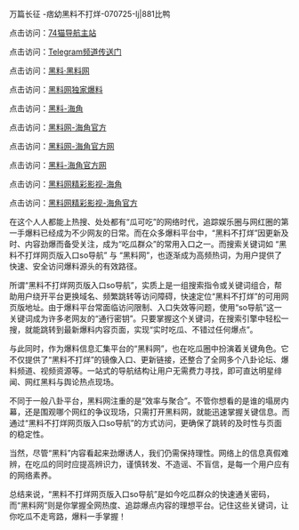 万篇长征 -痞幼黑料不打烊-070725-lj|881比鸭

点击访问：<a href="https://74mao.com/">74猫导航主站</a>

点击访问：<a href="https://74mao.com/">Telegram频道传送门</a>

点击访问：<a href="https://heiliaolvzlu3.pages.dev">黑料·黑料网</a>

点击访问：<a href="https://heiliaoyvnrda.pages.dev">黑料网独家爆料</a>


点击访问：<a href="https://haef.pages.dev/">黑料-海角</a>

点击访问：<a href="https://qfwfg.pages.dev//">黑料网-海角官方</a>

点击访问：<a href="https://tyer.pages.dev/">黑料网-海角官方网</a>

点击访问：<a href="https://sdbsd.pages.dev/">黑料-海角官方网</a>

点击访问：<a href="https://gbs-3wd.pages.dev/">黑料网精彩影视-海角</a>

点击访问：<a href="https://sdfsh.pages.dev/">黑料网精彩影视-海角官方</a>

在这个人人都能上热搜、处处都有“瓜可吃”的网络时代，追踪娱乐圈与网红圈的第一手爆料已经成为不少网友的日常。而在众多爆料平台中，“黑料不打烊”因更新及时、内容劲爆而备受关注，成为“吃瓜群众”的常用入口之一。而搜索关键词如 “黑料不打烊网页版入口so导航” 与 “黑料网”，也逐渐成为高频热词，为用户提供了快速、安全访问爆料源头的有效路径。

所谓“黑料不打烊网页版入口so导航”，实质上是一组搜索指令或关键词组合，帮助用户绕开平台更换域名、频繁跳转等访问障碍，快速定位“黑料不打烊”的可用网页版地址。由于爆料平台常面临访问限制、入口失效等问题，使用“so导航”这一关键词成为许多老网友的“通行密钥”。只要掌握这个关键词，在搜索引擎中轻松一搜，就能跳转到最新爆料内容页面，实现“实时吃瓜、不错过任何爆点”。

与此同时，作为爆料信息汇集平台的“黑料网”，也在吃瓜圈中扮演着关键角色。它不仅提供了“黑料不打烊”的镜像入口、更新链接，还整合了全网多个八卦论坛、爆料频道、视频资源等。一站式的导航结构让用户无需费力寻找，即可直达明星绯闻、网红黑料与舆论热点现场。

不同于一般八卦平台，黑料网注重的是“效率与聚合”。不管你想看的是谁的塌房内幕，还是围观哪个网红的争议现场，只需打开黑料网，就能迅速掌握关键信息。而通过“黑料不打烊网页版入口so导航”的方式访问，更确保了跳转的及时性与页面的稳定性。

当然，尽管“黑料”内容看起来劲爆诱人，我们仍需保持理性。网络上的信息真假难辨，在吃瓜的同时应提高辨识力，谨慎转发、不造谣、不盲信，是每一个用户应有的网络素养。

总结来说，“黑料不打烊网页版入口so导航”是如今吃瓜群众的快速通关密码，而“黑料网”则是你掌握全网热度、追踪爆点内容的理想平台。记住这些关键词，让你吃瓜不走弯路，爆料一手掌握！
